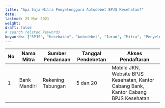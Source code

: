 ```yaml
---
title: "Apa Saja Mitra Penyelenggara Autodebet BPJS Kesehatan?"
date: 
lastmod: 25 Mar 2021
weight: 
draft: false
# search related keywords
keywords: ["BPJS", "Kesehatan", "Autodebet", "Iuran", "Mitra", "Penyelenggara"]
---
```


| No | Nama Mitra | Sumber Pendanaan | Tanggal Pendebetan | Akses Pendaftaran |
| --- | --- | --- | --- | --- |
| 1 | Bank Mandiri | Rekening Tabungan | 5 dan 20 | Mobile JKN, Website BPJS Kesehatan, Kantor Cabang Bank, Kantor Cabang BPJS Kesehatan |